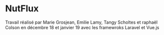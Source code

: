 # NutFlux

Travail réalisé par Marie Grosjean, Emilie Lamy, Tangy Scholtes et raphaël Colson en décembre 18 et janvier 19 avec les framewroks Laravel et Vue.js